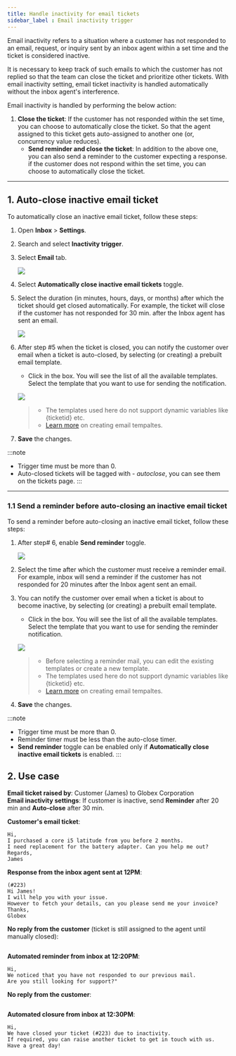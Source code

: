 ```yaml
---
title: Handle inactivity for email tickets
sidebar_label : Email inactivity trigger
---
```


Email inactivity refers to a situation where a customer has not responded to an email, request, or inquiry  sent by an inbox agent within a set time and the ticket is considered inactive. 

It is necessary to keep track of such emails to which the customer has not replied so that the team can close the ticket and prioritize other tickets. 
With email inactivity setting, email ticket inactivity is handled automatically without the inbox agent's interference. 

Email inactivity is handled by performing the below action: 
1. **Close the ticket**: If the customer has not responded within the set time, you can choose to automatically close the ticket. So that the agent assigned to this ticket gets auto-assigned to another one (or, concurrency value reduces).
    - **Send reminder and close the ticket**: In addition to the above one, you can also send a reminder to the customer expecting a response. if the customer does not respond within the set time, you can choose to automatically close the ticket.

----

## 1. Auto-close inactive email ticket



To automatically close an inactive email ticket, follow these steps: 

1. Open **Inbox** > **Settings**. 
2. Search and select **Inactivity trigger**. 
3. Select **Email** tab.    
 
    ![](https://i.imgur.com/RrqV6jB.png)
    
4. Select **Automatically close inactive email tickets** toggle. 
5. Select the duration (in minutes, hours, days, or months) after which the ticket should get closed automatically. For example, the ticket will close if the customer has not responded for 30 min. after the Inbox agent has sent an email.

    ![](https://i.imgur.com/bwMSFGO.png)
    
6. After step #5 when the ticket is closed, you can notify the customer over email when a ticket is auto-closed, by selecting (or creating) a prebuilt email template. 
    - Click in the box. You will see the list of all the available templates. Select the template that you want to use for sending the notification.

    ![](https://i.imgur.com/v2KjiDa.png)
    
    > - The templates used here do not support dynamic variables like {ticketid} etc. 
    > - [Learn more](https://docs.yellow.ai/docs/platform_concepts/inbox/inbox-settings/productivitytools/emailtempalte) on creating email tempaltes. 
7. **Save** the changes. 

:::note
- Trigger time must be more than 0. 
- Auto-closed tickets will be tagged with - *autoclose*, you can see them on the tickets page.
:::

-----

### 1.1 Send a reminder before auto-closing an inactive email ticket

To send a reminder before auto-closing an inactive email ticket, follow these steps: 

1. After step# 6, enable **Send reminder** toggle. 

    ![](https://i.imgur.com/rnV5LZl.png)

2. Select the time after which the customer must receive a reminder email. For example, inbox will send a reminder if the customer has not responded for 20 minutes after the Inbox agent sent an email.

3. You can notify the customer over email when a ticket is about to become inactive, by selecting (or creating) a prebuilt email template. 
    - Click in the box. You will see the list of all the available templates. Select the template that you want to use for sending the reminder notification.

    ![](https://i.imgur.com/nLKzUWo.png)
    
    > - Before selecting a reminder mail, you can edit the existing templates or create a new template. 
    >  - The templates used here do not support dynamic variables like {ticketid} etc. 
    > - [Learn more](https://docs.yellow.ai/docs/platform_concepts/inbox/inbox-settings/productivitytools/emailtempalte) on creating email tempaltes. 

4. **Save** the changes. 

:::note
- Trigger time must be more than 0. 
- Reminder timer must be less than the auto-close timer.
- **Send reminder** toggle can be enabled only if **Automatically close inactive email tickets** is enabled. 
:::


## 2. Use case

**Email ticket raised by**: Customer (James) to Globex Corporation           
**Email inactivity settings**: If customer is inactive, send **Reminder** after 20 min and **Auto-close** after 30 min.     


**Customer's email ticket**:

```
Hi, 
I purchased a core i5 latitude from you before 2 months. 
I need replacement for the battery adapter. Can you help me out? 
Regards, 
James
```
**Response from the inbox agent sent at 12PM**:

```
(#223)
Hi James! 
I will help you with your issue. 
However to fetch your details, can you please send me your invoice?
Thanks, 
Globex
```

**No reply from the customer** (ticket is still assigned to the agent until manually closed):
```
```


**Automated reminder from inbox at 12:20PM**:

```
Hi, 
We noticed that you have not responded to our previous mail. 
Are you still looking for support?"
```

**No reply from the customer**:

```
```

**Automated closure from inbox at 12:30PM**:

```
Hi, 
We have closed your ticket (#223) due to inactivity. 
If required, you can raise another ticket to get in touch with us. 
Have a great day!
```


